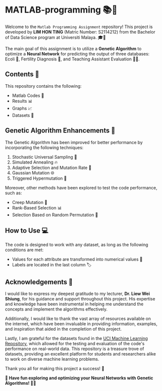 # MATLAB-programming 📚🚀

Welcome to the `Matlab Programming Assignment` repository! This project is developed by **LIM HON TING** (Matric Number: S2114212) from the Bachelor of Data Science program at Universiti Malaya. 🎓🌟

The main goal of this assignment is to utilize a **Genetic Algorithm** to optimize a **Neural Network** for predicting the output of three databases: Ecoli 🦠, Fertility Diagnosis 👼, and Teaching Assistant Evaluation 👩‍🏫. 

## Contents 📖

This repository contains the following:

- Matlab Codes 📝
- Results 📊
- Graphs 📈
- Datasets 📁

## Genetic Algorithm Enhancements 🧬

The Genetic Algorithm has been improved for better performance by incorporating the following techniques:

1. Stochastic Universal Sampling 🎲
2. Simulated Annealing 🔥
3. Adaptive Selection and Mutation Rate 🔄
4. Gaussian Mutation 🌐
5. Triggered Hypermutation 🚀

Moreover, other methods have been explored to test the code performance, such as:

- Creep Mutation 👣
- Rank-Based Selection 📊
- Selection Based on Random Permutation 🔀

## How to Use 💻

The code is designed to work with any dataset, as long as the following conditions are met:

- Values for each attribute are transformed into numerical values 🔢
- Labels are located in the last column 🏷️

## Acknowledgements 🙏

I would like to express my deepest gratitude to my lecturer, **Dr. Liew Wei Shiung**, for his guidance and support throughout this project. His expertise and knowledge have been instrumental in helping me understand the concepts and implement the algorithms effectively.

Additionally, I would like to thank the vast array of resources available on the internet, which have been invaluable in providing information, examples, and inspiration that aided in the completion of this project.

Lastly, I am grateful for the datasets found in the [UCI Machine Learning Repository](https://archive-beta.ics.uci.edu/), which allowed for the testing and evaluation of the code's performance on real-world data. This repository is a treasure trove of datasets, providing an excellent platform for students and researchers alike to work on diverse machine learning problems.

Thank you all for making this project a success! 🌟


**🎉 Have fun exploring and optimizing your Neural Networks with Genetic Algorithms! 🧠🌐**
